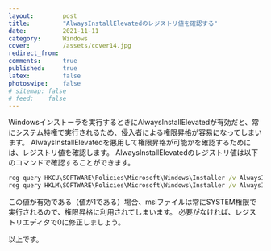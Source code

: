 ```yaml
---
layout:        post
title:         "AlwaysInstallElevatedのレジストリ値を確認する"
date:          2021-11-11
category:      Windows
cover:         /assets/cover14.jpg
redirect_from:
comments:      true
published:     true
latex:         false
photoswipe:    false
# sitemap: false
# feed:    false
---
```


Windowsインストーラを実行するときにAlwaysInstallElevatedが有効だと、常にシステム特権で実行されるため、侵入者による権限昇格が容易になってしまいます。
AlwaysInstallElevatedを悪用して権限昇格が可能かを確認するためには、レジストリ値を確認します。
AlwaysInstallElevatedのレジストリ値は以下のコマンドで確認することができます。

```cmd
reg query HKCU\SOFTWARE\Policies\Microsoft\Windows\Installer /v AlwaysInstallElevated
reg query HKLM\SOFTWARE\Policies\Microsoft\Windows\Installer /v AlwaysInstallElevated
```

この値が有効である（値が1である）場合、msiファイルは常にSYSTEM権限で実行されるので、権限昇格に利用されてしまいます。
必要がなければ、レジストリエディタで0に修正しましょう。

以上です。
